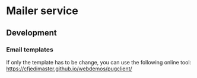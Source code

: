 # Mailer service

## Development
### Email templates

If only the template has to be change, you can use the following online tool:
https://cfjedimaster.github.io/webdemos/pugclient/
